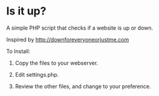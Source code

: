 Is it up?
=========

A simple PHP script that checks if a website is up or down.

Inspired by http://downforeveryoneorjustme.com


To Install:

1. Copy the files to your webserver.

2. Edit settings.php.

3. Review the other files, and change to your preference.